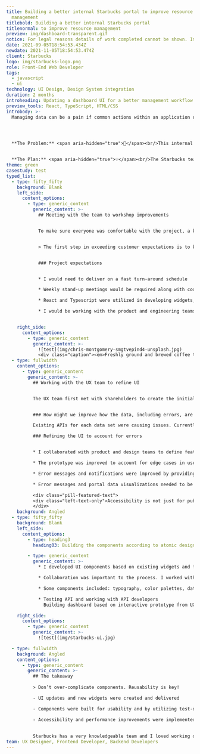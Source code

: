 ```yaml
---
title: Building a better internal Starbucks portal to improve resource
  management
titlebold: Building a better internal Starbucks portal
titlenormal: to improve resource management
preview: img/dashboard-transparent.gif
notice: For legal reasons details of work completed cannot be shown. Images are representational.
date: 2021-09-05T18:54:53.434Z
newdate: 2021-11-05T18:54:53.474Z
client: Starbucks
logo: img/starbucks-logo.png
role: Front-End Web Developer
tags:
  - javascript
  - ui
technology: UI Design, Design System integration
duration: 2 months
introheading: Updating a dashboard UI for a better management workflow
preview_tools: React, TypeScript, HTML/CSS
introbody: >-
  Managing data can be a pain if common actions within an application result in errors or the actions are not easily found within the UI. My role involved developing components with React and TypeScript.




  **The Problem:** <span aria-hidden="true">🤔</span><br/>This internal Starbucks portal experienced sync issues and error management issues.


  **The Plan:** <span aria-hidden="true">💡</span><br/>The Starbucks team needed to easily see information on assets being managed. A main dashboard with access to all data and the ability to display cross-data information was proposed.
theme: green
casestudy: test
typed_list:
  - type: fifty_fifty
    background: Blank
    left_side:
      content_options:
        - type: generic_content
          generic_content: >-
            ## Meeting with the team to workshop improvements


            To make sure everyone was comfortable with the project, a kick-off meeting was held. The meeting agenda involved going over the development environment and establishing expectations.


            > The first step in exceeding customer expectations is to know those expectations


            ### Project expectations


            * I would need to deliver on a fast turn-around schedule

            * Weekly stand-up meetings would be required along with code reviews

            * React and Typescript were utilized in developing widgets, including the creation and application of variables for branding color and typography 

            * I would be working with the product and engineering teams on enterprise-facing features


    right_side:
      content_options:
        - type: generic_content
          generic_content: >-
            ![test](img/chris-montgomery-smgtvepind4-unsplash.jpg)
            <div class="caption"><em>Freshly ground and brewed coffee to start the virtual meeting.</em></div>
  - type: fullwidth
    content_options:
      - type: generic_content
        generic_content: >-
          ## Working with the UX team to refine UI


          The UX team first met with shareholders to create the initial version of the UI. I met with the UX team after this session and we worked together to harmonize the feedback, along with information I gathered from the API team. There were several problems to be solved, not merely a UI to create.


          ### How might we improve how the data, including errors, are managed?

          Existing APIs for each data set were causing issues. Currently there was no user feedback for issues prior to submission and an unclear error after submission. The big question was how should errors be handled within the UI and within the API? Could and should error states be avoided?

          ### Refining the UI to account for errors


          * I collaborated with product and design teams to define features and identify opportunities for improvement

          * The prototype was improved to account for edge cases in user flow

          * Error messages and notifications were improved by providing thoughtful feedback

          * Error messages and portal data visualizations needed to be accessible

          <div class="pill-featured-text">
          <div class="left-text-only">Accessibility is not just for public-facing applications. It was important for me to emphasize this to the team.</div>
          </div>
    background: Angled
  - type: fifty_fifty
    background: Blank
    left_side:
      content_options:
        - type: heading3
          heading03: Building the components according to atomic design

        - type: generic_content
          generic_content: >-
            * I developed UI components based on existing widgets and from scratch utilizing React, Typescript, and some Java

            * Collaboration was important to the process. I worked with the backend and frontend teams to ensure optimized API calls between parent and child components

            * Some components included: typography, color palettes, data cards, tables, modals, and forms

            * Testing API and working with API developers
              Building dashboard based on interactive prototype from UX designer (our team)

    right_side:
      content_options:
        - type: generic_content
          generic_content: >-
            ![test](img/starbucks-ui.jpg)

  - type: fullwidth
    background: Angled
    content_options:
      - type: generic_content
        generic_content: >-
          ## The takeaway
          
          > Don’t over-complicate components. Reusability is key!

          - UI updates and new widgets were created and delivered

          - Components were built for usability and by utilizing test-driven development practices

          - Accessibility and performance improvements were implemented alongside the requested features. It was important to emphasize the necessity for accessible error messages and form elements to the team.
 
        
          Starbucks has a very knowledgeable team and I loved working directly with the UX and back-end folks. I'm glad the Insight team was able to deliver a robust user interface for Starbucks. <span aria-hidden="true">☕✨</span>
team: UX Designer, Frontend Developer, Backend Developers
---
```

